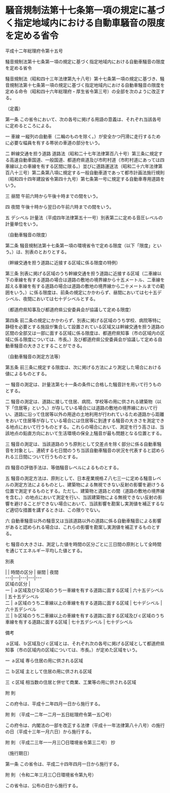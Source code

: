 # 騒音規制法第十七条第一項の規定に基づく指定地域内における自動車騒音の限度を定める省令

平成十二年総理府令第十五号

騒音規制法第十七条第一項の規定に基づく指定地域内における自動車騒音の限度を定める省令

騒音規制法（昭和四十三年法律第九十八号）第十七条第一項の規定に基づき、騒音規制法第十七条第一項の規定に基づく指定地域内における自動車騒音の限度を定める命令（昭和四十六年総理府・厚生省令第三号）の全部を次のように改正する。

（定義）

第一条 この省令において、次の各号に掲げる用語の意義は、それぞれ当該各号に定めるところによる。

一 車線 一縦列の自動車（二輪のものを除く。）が安全かつ円滑に走行するために必要な幅員を有する帯状の車道の部分をいう。

二 幹線交通を担う道路 道路法（昭和二十七年法律第百八十号）第三条に規定する高速自動車国道、一般国道、都道府県道及び市町村道（市町村道にあっては四車線以上の車線を有する区間に限る。）並びに道路運送法（昭和二十六年法律第百八十三号）第二条第八項に規定する一般自動車道であって都市計画法施行規則（昭和四十四年建設省令第四十九号）第七条第一号に規定する自動車専用道路をいう。

三 昼間 午前六時から午後十時までの間をいう。

四 夜間 午後十時から翌日の午前六時までの間をいう。

五 デシベル 計量法（平成四年法律第五十一号）別表第二に定める音圧レベルの計量単位をいう。

（自動車騒音の限度）

第二条 騒音規制法第十七条第一項の環境省令で定める限度（以下「限度」という。）は、別表のとおりとする。

（幹線交通を担う道路に近接する区域に係る限度の特例）

第三条 別表に掲げる区域のうち幹線交通を担う道路に近接する区域（二車線以下の車線を有する道路の場合は道路の敷地の境界線から十五メートル、二車線を超える車線を有する道路の場合は道路の敷地の境界線から二十メートルまでの範囲をいう。）に係る限度は、前条の規定にかかわらず、昼間においては七十五デシベル、夜間においては七十デシベルとする。

（都道府県知事及び都道府県公安委員会が協議して定める限度）

第四条 前二条の規定にかかわらず、別表に掲げる区域のうち学校、病院等特に静穏を必要とする施設が集合して設置されている区域又は幹線交通を担う道路の区間の全部又は一部に面する区域に係る限度は、都道府県知事（市の区域内の区域に係る限度については、市長。）及び都道府県公安委員会が協議して定める自動車騒音の大きさとすることができる。

（自動車騒音の測定方法等）

第五条 前三条に規定する限度は、次に掲げる方法により測定した場合における値によるものとする。

一 騒音の測定は、計量法第七十一条の条件に合格した騒音計を用いて行うものとする。

二 騒音の測定は、道路に接して住居、病院、学校等の用に供される建築物（以下「住居等」という。）が存している場合には道路の敷地の境界線において行い、道路に沿って住居等以外の用途の土地利用が行われているため道路から距離をおいて住居等が存している場合には住居等に到達する騒音の大きさを測定できる地点において行うものとする。これらの場合において、測定を行う高さは、当該地点の鉛直方向において生活環境の保全上騒音が最も問題となる位置とする。

三 騒音の測定は、当該道路のうち原則として交差点を除く部分に係る自動車騒音を対象とし、連続する七日間のうち当該自動車騒音の状況を代表すると認められる三日間について行うものとする。

四 騒音の評価手法は、等価騒音レベルによるものとする。

五 騒音の測定方法は、原則として、日本産業規格Ｚ八七三一に定める騒音レベルの測定方法によるものとし、建築物による無視できない反射の影響を避けうる位置で測定するものとする。ただし、建築物と道路との間（道路の敷地の境界線を含む。）の地点において測定を行い、当該建築物による無視できない反射の影響を避けることができない場合において、当該影響を勘案し実測値を補正するなど適切な措置を講ずるときは、この限りでない。

六 自動車騒音以外の騒音又は当該道路以外の道路に係る自動車騒音による影響があると認められる場合は、これらの影響を勘案し実測値を補正するものとする。

七 騒音の大きさは、測定した値を時間の区分ごとに三日間の原則として全時間を通じてエネルギー平均した値とする。

別表

|  | 時間の区分 | 昼間 | 夜間  
---|---|---|---|---  
区域の区分 |   
一 | ａ区域及びｂ区域のうち一車線を有する道路に面する区域 | 六十五デシベル | 五十五デシベル  
二 | ａ区域のうち二車線以上の車線を有する道路に面する区域 | 七十デシベル | 六十五デシベル  
三 | ｂ区域のうち二車線以上の車線を有する道路に面する区域及びｃ区域のうち車線を有する道路に面する区域 | 七十五デシベル | 七十デシベル  
  
備考

ａ区域、ｂ区域及びｃ区域とは、それぞれ次の各号に掲げる区域として都道府県知事（市の区域内の区域については、市長。）が定めた区域をいう。

一 ａ区域 専ら住居の用に供される区域

二 ｂ区域 主として住居の用に供される区域

三 ｃ区域 相当数の住居と併せて商業、工業等の用に供される区域

附 則

この府令は、平成十二年四月一日から施行する。

附 則 （平成一二年一二月一五日総理府令第一五〇号）

この府令は、内閣法の一部を改正する法律（平成十一年法律第八十八号）の施行の日（平成十三年一月六日）から施行する。

附 則 （平成二三年一一月三〇日環境省令第三二号） 抄

（施行期日）

第一条 この省令は、平成二十四年四月一日から施行する。

附 則 （令和二年三月三〇日環境省令第九号）

この省令は、公布の日から施行する。

